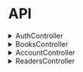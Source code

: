 # API
<details><summary>AuthController</summary>
<details><summary><code>GET</code> <code><b>/api/auth/checkauth</b></code> <code>(Проверка)</code></summary>

Возвращает
	
	'auth' => true,
	'token' => 'xsfsgrddgrge454etre6ytgrfy45',
	'session' => '35435trdgd5ed4trt4g',
	'expired' => 86400,
	'timeout' => 86400,
	'user_data' => [
	  'id' => 1,
	  'login' => 'user', //имя//
	  'sname' => 'ivanov', // фамилия //
	  'fname' => 'ivan', //имя//
	  'lname' => 'ivanich', //отчество//
	  'gender' => 1,
	  'email' => 'user@example.com',
	  'tel' => '87011234567',
	  'about' => 'i am proger',
	  'iin' => '123456789012',
	  'avatar' => 'img.png',
	],
	
</details>

<details><summary><code>POST</code> <code><b>/api/auth/login</b></code> <code>(Логин, авторизация)</code></summary>
	
Принимает
	
	$data = $request->input();
	$username = 'login' //имя//
	$password = 'qwerty12345' //пароль//
	
Возвращает
	
	'token' => 'xsfsgrddgrge454etre6ytgrfy45',
	'session' => '35435trdgd5ed4trt4g',
	'expired' => 86400,
	'timeout' => 86400,
	'user_data' =>  [
	  'id' => 1,
	  'login' => 'user', //имя//
	  'sname' => 'ivanov', // фамилия //
	  'fname' => 'ivan', //имя//
	  'lname' => 'ivanich', //отчество//
	  'gender' => 1,
	  'email' => 'user@example.com',
	  'tel' => '87011234567',
	  'about' => 'i am proger',
	  'iin' => '123456789012',
	  'avatar' => 'img.png', \\Аватарка\\
	],

</details>

<details><summary><code>GET</code> <code><b>/api/auth/logout</b></code> <code>(Деавторизация)</code></summary>

Возвращает
	
	'success' => true, \\Выход с аккаунта, перебрасывает на страницу входа\\

</details>
</details>

<details><summary>BooksController</summary>

<details><summary><code>GET</code> <code><b>/api/books</b></code> <code>(Книги)</code></summary>

Принимает

	$data = $request->input();

Возвращает

	'list' => $list, \\список книг\\
	'count' => $count, \\кол-во книг\\

</details>

<details><summary><code>POST</code> <code><b>/api/books</b></code> <code>(Книги)</code></summary>

Принимает

	$id => '21312312' //айди записи//
	$reader_id => '2121312312' //айди читателя//
	$book_id => '21312321' //айди книги//
	$date_start => '1 января 2025' //дата выдачи//
	$date_end_plan => '10 января 2026' //дата возвращения//
	$date_end_fact => '15 января 2026' //дата возвращения по факту//

Возвращает


  "list": [
    {
      "id": 1,
      "fio": "test student",
      "group": "vtipob-42",
      "iin": "4294967295"
    },
    {
      "id": 2,
      "fio": "test student 2",
      "group": "vtipob-42",
      "iin": "4294967294"
    }
  ],
  "count": 2
	

</details>

<details><summary><code>GET</code> <code><b>/api/books/{id}</b></code> <code>(Книги по id)</code></summary>

Принимает

	\\КНИГА ПО АЙДИ\\
	
Возвращает

	{
	"id": 3,
	"name": "dsadsa",
	"count": 1,
	"publishing": ""
	}

</details>

<details><summary><code>POST</code> <code><b>/api/books/{id}</b></code> <code>(Книги по id)</code></summary>

Принимает

	$name = 'namebook ivana';
	$count = 1;

Возвращает

	'success' => $success,

</details>

<details><summary><code>DELETE</code> <code><b>/books/{id}</b></code> <code>(Книги по id)</code></summary>

Возвращает

	'success' => $success,

</details>

<details><summary><code>GET</code> <code><b>/api/books-issued</b></code> <code>(Выдача книг)</code></summary>

Принимает

	$data = $request->input();

Возвращает

	'list' => $list,
	'count' => $count,

</details>

<details><summary><code>POST</code> <code><b>/api/books-issued</b></code> <code>(POST параметр Выдача Книги)</code></summary>

Принимает

	$book_id = '32432432';
	$reader_id = '423432432';
	$date_start = '1 января 2025';
	$date_end = '15 января 2026';

Возвращает

	'id' => 1,
	'success' => true,

</details>

<details><summary><code>GET</code> <code><b>/api/books-issued</b></code> <code>(Выдача Книги)</code></summary>

Принимает

	\\ВЫДАЧА КНИГИ\\

</details>

<details><summary><code>POST</code> <code><b>/api/books-issued</b></code> <code>(POST параметр выдача Книги)</code></summary>

Принимает

	$date_end = '15 января 2026';

Возвращает

	'success' => $success, \\ВЫДАЧА КНИГИ С ДАТОЙ\\\\

</details>

<details><summary><code>DELETE</code> <code><b>/api/books-issued</b></code> <code>(Удаление выданной книги)</code></summary>

Возвращает

	'success' => $success, \\УДАЛЕНИЕ КНИГИ\\

</details>
</details>

<details><summary>AccountController</summary>
<details><summary><code>GET</code> <code><b>/api/user</b></code> <code>(Пользователь)</code></summary>

Принимает

	$login = 'Логин'
	$idUser = 'Айди Пользователя'
	
Возвращает

	'list' => $list,
	'count' => $count,

</details>	
<details><summary><code>POST</code> <code><b>/api/user</b></code> <code>(POST параметр Пользователя)</code></summary>

Принимает

	$name = 'ivan'
	$count = '2';
	
Возвращает

	'id' => $id, \\\\
	'success' => (bool)$id,
	
</details>

<details><summary><code>GET</code> <code><b>/api/user{id}</b></code> <code>(Пользователь по id)</code></summary>

Принимает

\\ПОИСК ПОЛЬЗОВАТЕЛЯ ПО АЙДИ\\
	
</details>

<details><summary><code>POST</code> <code><b>/api/user{id}</b></code> <code>(POST параметр Пользователя по id)</code></summary>

Принимает
	
	$name => 'ivan';
	$count => 1;
	
Возвращает

	'success' => $success, \\добавление пользователя\\
	
</details>
	
<details><summary><code>DELETE</code> <code><b>/api/user{id}</b></code> <code>(Удаление Пользователя по id)</code></summary>

Возвращает

	success' => $success, \\удаление пользователя по айди\\
	
</details>
</details>

<details><summary>ReadersController</summary>
<details><summary><code>GET</code> <code><b>/api/readers</b></code> <code>(Читатели)</code></summary>
	
Возвращает

	'list' => $list, \\выдача список читателей\\
	'count' => $count, \\кол-во выданных книг\\

</details>

<details><summary><code>POST</code> <code><b>/api/readers</b></code> <code>(Читатели)</code></summary>

Принимает

	$fio = 'Ivan Ivanov Ivanovih'
	$group = 'POb-42';
	$iin = '123456789012';
		
Возвращает

	'id' => $id, \\айди\\
	'success' => (bool)$id, \\выдача информации\\

</details>

<details><summary><code>GET</code> <code><b>/api/readers/{id}</b></code> <code>(Читатель по id)</code></summary>

\\ ПОИСК ЧИТАТЕЛЯ ПО АЙДИ \\

</details>

<details><summary><code>POST</code> <code><b>/api/readers/{id}</b></code> <code>(POST параметр Читатель по id)</code></summary>

Принимает

	$fio => 'ivanov ivan ivanich'
	$group => 'POb-42';
	$iin => '123456789012';
	
Возвращает

	'success' => $success, \\информация о студенте\\
	
</details>

<details><summary><code>DELETE</code> <code><b>/api/readers/{id}</b></code> <code>(Удаление Читателя по id)</code></summary>

Возвращает

	'success' => $success, \\получение id читателя\\
	
</details>

<details><summary><code>GET</code> <code><b>/api/readers-debtors</b></code> <code>(Читатели должники)</code></summary>
	
Возвращает

	'list' => $list, \\выдаёт список читателей должников\\
	'count' => $count, \\кол-во книг которые они не вернули\\
	
</details>

<details><summary><code>GET</code> <code><b>/api/readers-debtors</b></code> <code>(Читатели должники)</code></summary>
	
Возвращает

	'list' => $list, \\выдаёт список читателей должников\\
	'count' => $count, \\кол-во книг которые они не вернули\\
	
</details>